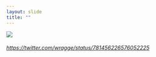 ```yaml
---
layout: slide
title: ""
---
```



<section>
<a class="stretch" href="https://twitter.com/wragge/status/781456226576052225"><img class="rotate-right" src="{{ site.baseurl }}/assets/images/falsepositives.png"></a>
<h6 class="rotate-right"><a class="external" href="https://twitter.com/wragge/status/781456226576052225">https://twitter.com/wragge/status/781456226576052225</a></h6>
</section>